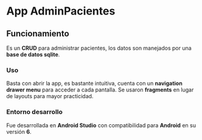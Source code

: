 # App AdminPacientes 
## Funcionamiento
Es un **CRUD** para administrar pacientes, los datos son manejados por una **base de datos sqlite**.
### Uso
Basta con abrir la app, es bastante intuitiva, cuenta con un **navigation drawer menu** para acceder a cada pantalla. Se usaron **fragments** en lugar de layouts para mayor practicidad.
### Entorno desarrollo
Fue desarrollada en **Android Studio** con compatibilidad para **Android** en su versión **6**. 
